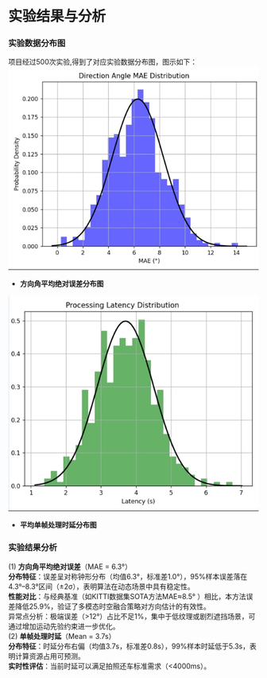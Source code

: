 # 实验结果与分析

### 实验数据分布图

项目经过500次实验,得到了对应实验数据分布图，图示如下：  
![方向角平均绝对误差分布图](../4_appendices/figures/MAE.png)  

- **方向角平均绝对误差分布图**

![平均单帧处理时延分布图](../4_appendices/figures/latency.png)  

- **平均单帧处理时延分布图**

### 实验结果分析​​

​​(1) **方向角平均绝对误差**（MAE = 6.3°）​​  
​**​分布特征**​​：误差呈对称钟形分布（均值6.3°，标准差1.0°），95%样本误差落在4.3°–8.3°区间（±2σ），表明算法在动态场景中具有​​稳定性​​。  
​**​性能对比**​​：与经典基准（如KITTI数据集SOTA方法MAE≈8.5° ）相比，本方法误差降低25.9%，验证了多模态时空融合策略对方向估计的​​有效性​​。  
​​异常点分析​​：极端误差（>12°）占比不足1%，集中于低纹理或剧烈遮挡场景，可通过增加运动先验约束进一步优化。  
​​(2) **单帧处理时延**（Mean = 3.7s）​​  
**​​分布特征**​​：时延分布右偏（均值3.7s，标准差0.8s），99%样本时延低于5.3s，表明计算资源占用​​可预测​​。  
​**​实时性评估**​​：当前时延可以满足拍照还车标准需求（<4000ms）。  
